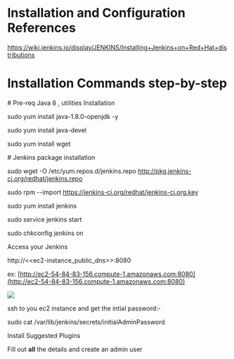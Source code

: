 # **Installation and Configuration References**

https://wiki.jenkins.io/display/JENKINS/Installing+Jenkins+on+Red+Hat+distributions





# Installation Commands step-by-step



\# Pre-req Java 8 , utilities Installation

sudo yum install java-1.8.0-openjdk -y

sudo yum install java-devel

sudo yum install wget



\# Jenkins package installation

sudo wget -O /etc/yum.repos.d/jenkins.repo http://pkg.jenkins-ci.org/redhat/jenkins.repo

sudo rpm --import https://jenkins-ci.org/redhat/jenkins-ci.org.key

sudo yum install jenkins



sudo service jenkins start

sudo chkconfig jenkins on



Access your Jenkins

http://&lt;&lt;ec2-instance\_public\_dns&gt;&gt;:8080

ex: [http://ec2-54-84-83-156.compute-1.amazonaws.com:8080](http://ec2-54-84-83-156.compute-1.amazonaws.com:8080)





![](file:///C:/Users/SAIRAM~1/AppData/Local/Temp/msohtmlclip1/01/clip_image002.jpg)



ssh to you ec2 instance and get the intial password:-

sudo cat /var/lib/jenkins/secrets/initialAdminPassword





Install Suggested Plugins

Fill out **all** the details and create an admin user



